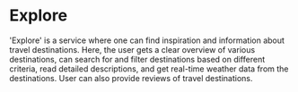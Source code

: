 # Explore
'Explore' is a service where one can find inspiration and information about travel destinations. Here, the user gets a clear overview of various destinations, can search for and filter destinations based on different criteria, read detailed descriptions, and get real-time weather data from the destinations. User can also provide reviews of travel destinations.

